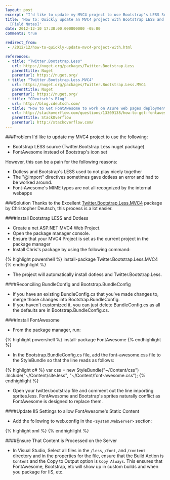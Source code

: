 ```yaml
---
layout: post
excerpt: "I'd like to update my MVC4 project to use Bootstrap's LESS Source and FontAwesome."
title: 'How to: Quickly update an MVC4 project with Bootstrap LESS and FontAwesome
  [Field Notes]'
date: 2012-12-10 17:30:00.000000000 -05:00
comments: true

redirect_from:
 - /2012/12/how-to-quickly-update-mvc4-project-with.html

references: 
 - title: "Twitter.Bootstrap.Less"
   url: https://nuget.org/packages/Twitter.Bootstrap.Less
   parenttitle: Nuget
   parenturl: https://nuget.org/
 - title: "Twitter.Bootstrap.Less.MVC4"
   url: https://nuget.org/packages/Twitter.Bootstrap.Less.MVC4
   parenttitle: Nuget
   parenturl: https://nuget.org/
 - title: "CDeutsch's Blog"
   url: http://blog.cdeutsch.com/
 - title: "How to Get FontAwesome to work on Azure web pages deployment?"
   url: http://stackoverflow.com/questions/13309138/how-to-get-fontawesome-to-work-on-an-azure-web-pages-deployment
   parenttitle: StackOverflow
   parenturl: http://stackoverflow.com/
---
```

###Problem
I'd like to update my MVC4 project to use the following:

* Bootstrap LESS source (Twitter.Bootstrap.Less nuget package)
* FontAwesome instead of Bootstrap's icon set

However, this can be a pain for the following reasons:

* Dotless and Bootstrap's LESS used to not play nicely together
* The "@import" directives sometimes gave dotless an error and had to be worked around.
* Font-Awesome's MIME types are not all recognized by the internal webapps

###Solution
Thanks to the Excellent [Twitter.Bootstrap.Less.MVC4][Nuget Link] package by Christopher Deutsch, this process is a lot easier.

####Install Bootstrap LESS and Dotless

* Create a net ASP.NET MVC4 Web Project.
* Open the package manager console.
* Ensure that your MVC4 Project is set as the current project in the package manager
* Install Chris's package by using the following command: 

{% highlight powershell %}
install-package Twitter.Bootstrap.Less.MVC4
{% endhighlight %}

* The project will automatically install dotless and Twitter.Bootstrap.Less.

####Reconciling BundleConfig and Bootstrap.BundleConfig

* If you have an existing BundleConfig.cs that you've made changes to, merge those changes into Bootstrap.BundleConfig.
* If you haven't customized it, you can just delete BundleConfig.cs as all the defaults are in Bootstrap.BundleConfig.cs.

####Install FontAwesome

* From the package manager, run: 

{% highlight powershell %}
install-package FontAwesome
{% endhighlight %}

* In the Bootstrap.BundleConfig.cs file, add the font-awesome.css file to the StyleBundle so that the line reads as follows:

{% highlight c# %}
var css = new StyleBundle("~/Content/css")
   .Include("~/Content/site.less", "~/Content/font-awesome.css");
{% endhighlight %}

* Open your twitter.bootstrap file and comment out the line importing sprites.less. FontAwesome and Bootstrap's sprites naturally conflict as FontAwesome is designed to replace them.

####Update IIS Settings to allow FontAwesome's Static Content
* Add the following to web.config in the `<system.WebServer>` section:

{% highlight xml %}
<staticContent>
       <remove fileExtension=".svg" />
       <remove fileExtension=".eot" />
       <remove fileExtension=".woff" />
       <mimeMap fileExtension=".svg" mimeType="image/svg+xml"  />
       <mimeMap fileExtension=".eot" mimeType="application/vnd.ms-fontobject" />
       <mimeMap fileExtension=".woff" mimeType="application/x-woff" />
</staticContent>
{% endhighlight %}

####Ensure That Content is Processed on the Server

* In Visual Studio, Select all files in the `/less`, `/font`, and `/content` directory and in the properties for the file, ensure that the Build Action is `Content` and the Copy to Output option is `Copy Always`. This ensures that FontAwesome, Bootstrap, etc will show up in custom builds and when you package for IIS, etc.

[Nuget Link]: https://nuget.org/packages/Twitter.Bootstrap.Less.MVC4
